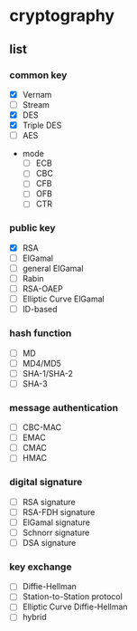 # cryptography

## list

### common key
- [x] Vernam
- [ ] Stream
- [x] DES
- [x] Triple DES
- [ ] AES
- mode
  - [ ] ECB
  - [ ] CBC
  - [ ] CFB
  - [ ] OFB
  - [ ] CTR

### public key
- [x] RSA
- [ ] ElGamal
- [ ] general ElGamal
- [ ] Rabin
- [ ] RSA-OAEP
- [ ] Elliptic Curve ElGamal
- [ ] ID-based

### hash function
- [ ] MD
- [ ] MD4/MD5
- [ ] SHA-1/SHA-2
- [ ] SHA-3

### message authentication
- [ ] CBC-MAC
- [ ] EMAC
- [ ] CMAC
- [ ] HMAC

### digital signature
- [ ] RSA signature
- [ ] RSA-FDH signature
- [ ] ElGamal signature
- [ ] Schnorr signature
- [ ] DSA signature

### key exchange
- [ ] Diffie-Hellman
- [ ] Station-to-Station protocol
- [ ] Elliptic Curve Diffie-Hellman
- [ ] hybrid
